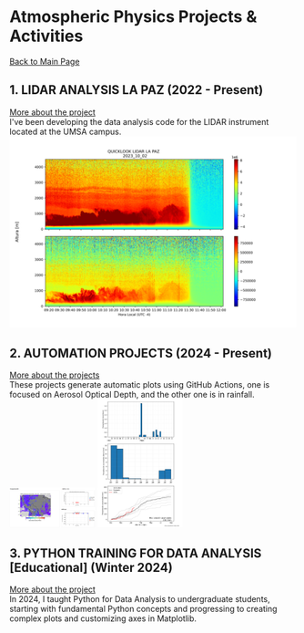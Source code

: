 # Atmospheric Physics Projects & Activities
[Back to Main Page](../index)

## 1. LIDAR ANALYSIS LA PAZ (2022 - Present)
[More about the project](/atmos/lidar)
<br>
I've been developing the data analysis code for the LIDAR instrument located at the UMSA campus.
<img src="images/lidar.png?raw=true"/>

## 2. AUTOMATION PROJECTS (2024 - Present)
[More about the projects](/atmos/automation)
<br>
These projects generate automatic plots using GitHub Actions, one is focused on Aerosol Optical Depth, and the other one is in rainfall.
<img src="atmos/images/example_aod_plotting.png" width="150">
<img src="atmos/images/pluvio_example.png" alt="Alt Text" width="150">

## 3. PYTHON TRAINING FOR DATA ANALYSIS [Educational] (Winter 2024)
[More about the project](/atmos/training)
<br>
In 2024, I taught Python for Data Analysis to undergraduate students, starting with fundamental Python concepts and progressing to creating complex plots and customizing axes in Matplotlib.
